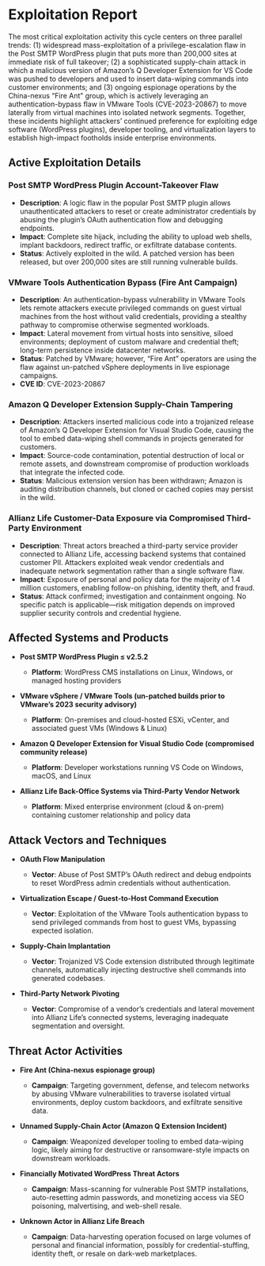 # Exploitation Report

The most critical exploitation activity this cycle centers on three parallel trends: (1) widespread mass-exploitation of a privilege-escalation flaw in the Post SMTP WordPress plugin that puts more than 200,000 sites at immediate risk of full takeover; (2) a sophisticated supply-chain attack in which a malicious version of Amazon’s Q Developer Extension for VS Code was pushed to developers and used to insert data-wiping commands into customer environments; and (3) ongoing espionage operations by the China-nexus “Fire Ant” group, which is actively leveraging an authentication-bypass flaw in VMware Tools (CVE-2023-20867) to move laterally from virtual machines into isolated network segments. Together, these incidents highlight attackers’ continued preference for exploiting edge software (WordPress plugins), developer tooling, and virtualization layers to establish high-impact footholds inside enterprise environments.

## Active Exploitation Details

### Post SMTP WordPress Plugin Account-Takeover Flaw
- **Description**: A logic flaw in the popular Post SMTP plugin allows unauthenticated attackers to reset or create administrator credentials by abusing the plugin’s OAuth authentication flow and debugging endpoints.  
- **Impact**: Complete site hijack, including the ability to upload web shells, implant backdoors, redirect traffic, or exfiltrate database contents.  
- **Status**: Actively exploited in the wild. A patched version has been released, but over 200,000 sites are still running vulnerable builds.  

### VMware Tools Authentication Bypass (Fire Ant Campaign)
- **Description**: An authentication-bypass vulnerability in VMware Tools lets remote attackers execute privileged commands on guest virtual machines from the host without valid credentials, providing a stealthy pathway to compromise otherwise segmented workloads.  
- **Impact**: Lateral movement from virtual hosts into sensitive, siloed environments; deployment of custom malware and credential theft; long-term persistence inside datacenter networks.  
- **Status**: Patched by VMware; however, “Fire Ant” operators are using the flaw against un-patched vSphere deployments in live espionage campaigns.  
- **CVE ID**: CVE-2023-20867  

### Amazon Q Developer Extension Supply-Chain Tampering
- **Description**: Attackers inserted malicious code into a trojanized release of Amazon’s Q Developer Extension for Visual Studio Code, causing the tool to embed data-wiping shell commands in projects generated for customers.  
- **Impact**: Source-code contamination, potential destruction of local or remote assets, and downstream compromise of production workloads that integrate the infected code.  
- **Status**: Malicious extension version has been withdrawn; Amazon is auditing distribution channels, but cloned or cached copies may persist in the wild.  

### Allianz Life Customer-Data Exposure via Compromised Third-Party Environment
- **Description**: Threat actors breached a third-party service provider connected to Allianz Life, accessing backend systems that contained customer PII. Attackers exploited weak vendor credentials and inadequate network segmentation rather than a single software flaw.  
- **Impact**: Exposure of personal and policy data for the majority of 1.4 million customers, enabling follow-on phishing, identity theft, and fraud.  
- **Status**: Attack confirmed; investigation and containment ongoing. No specific patch is applicable—risk mitigation depends on improved supplier security controls and credential hygiene.  

## Affected Systems and Products

- **Post SMTP WordPress Plugin ≤ v2.5.2**  
  - **Platform**: WordPress CMS installations on Linux, Windows, or managed hosting providers  

- **VMware vSphere / VMware Tools (un-patched builds prior to VMware’s 2023 security advisory)**  
  - **Platform**: On-premises and cloud-hosted ESXi, vCenter, and associated guest VMs (Windows & Linux)  

- **Amazon Q Developer Extension for Visual Studio Code (compromised community release)**  
  - **Platform**: Developer workstations running VS Code on Windows, macOS, and Linux  

- **Allianz Life Back-Office Systems via Third-Party Vendor Network**  
  - **Platform**: Mixed enterprise environment (cloud & on-prem) containing customer relationship and policy data  

## Attack Vectors and Techniques

- **OAuth Flow Manipulation**  
  - **Vector**: Abuse of Post SMTP’s OAuth redirect and debug endpoints to reset WordPress admin credentials without authentication.  

- **Virtualization Escape / Guest-to-Host Command Execution**  
  - **Vector**: Exploitation of the VMware Tools authentication bypass to send privileged commands from host to guest VMs, bypassing expected isolation.  

- **Supply-Chain Implantation**  
  - **Vector**: Trojanized VS Code extension distributed through legitimate channels, automatically injecting destructive shell commands into generated codebases.  

- **Third-Party Network Pivoting**  
  - **Vector**: Compromise of a vendor’s credentials and lateral movement into Allianz Life’s connected systems, leveraging inadequate segmentation and oversight.  

## Threat Actor Activities

- **Fire Ant (China-nexus espionage group)**  
  - **Campaign**: Targeting government, defense, and telecom networks by abusing VMware vulnerabilities to traverse isolated virtual environments, deploy custom backdoors, and exfiltrate sensitive data.  

- **Unnamed Supply-Chain Actor (Amazon Q Extension Incident)**  
  - **Campaign**: Weaponized developer tooling to embed data-wiping logic, likely aiming for destructive or ransomware-style impacts on downstream workloads.  

- **Financially Motivated WordPress Threat Actors**  
  - **Campaign**: Mass-scanning for vulnerable Post SMTP installations, auto-resetting admin passwords, and monetizing access via SEO poisoning, malvertising, and web-shell resale.  

- **Unknown Actor in Allianz Life Breach**  
  - **Campaign**: Data-harvesting operation focused on large volumes of personal and financial information, possibly for credential-stuffing, identity theft, or resale on dark-web marketplaces.  

